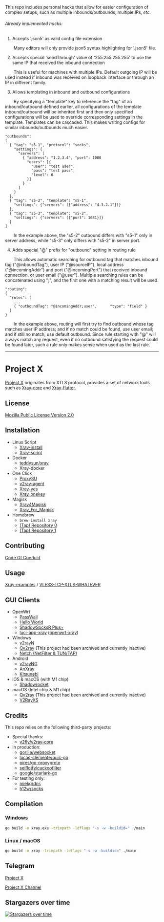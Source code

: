 This repo includes personal hacks that allow for easier configuration of complex setups, such as multiple inbounds/outbounds, multiple IPs, _etc_.

###### Already implemented hacks:

1. Accepts 'json5' as valid config file extension

&ensp;&ensp;&ensp;&ensp;Many editors will only provide json5 syntax highlighting for '.json5' file.

2. Accepts special 'sendThrough' value of '255.255.255.255' to use the same IP that received the inbound connection

&ensp;&ensp;&ensp;&ensp;This is useful for machines with multiple IPs. Default outgoing IP will be used instead if inbound was received on loopback interface or through an IP in different family.

3. Allows templating in inbound and outbound configurations

&ensp;&ensp;&ensp;&ensp;By specifying a "template" key to reference the "tag" of an inbound/outbound defined earlier, all configurations of the template inbound/outbound will be inherited first and then only specified configurations will be used to override corresponding settings in the template. Templates can be cascaded. This makes writing configs for similar inbounds/outbounds much easier.

```json5
"outbounds":
[
  { "tag": "s5-1", "protocol": "socks",
    "settings": {
      "servers": [
        { "address": "1.2.3.4", "port": 1080
          "users": [{
            "user": "test user",
            "pass": "test pass",
            "level": 0
          }]
        }
      ]
    }
  },
  { "tag": "s5-2", "template": "s5-1",
    "settings": {"servers": [{"address": "4.3.2.1"}]}
  },
  { "tag": "s5-3", "template": "s5-2",
    "settings": {"servers": [{"port": 1081}]}
  }
]
```
&ensp;&ensp;&ensp;&ensp;In the example above, the "s5-2" outbound differs with "s5-1" only in server address, while "s5-3" only differs with "s5-2" in server port.

4. Adds special "@" prefix for "outbound" setting in routing rule

&ensp;&ensp;&ensp;&ensp;This allows automatic searching for outbound tag that matches inbound tag ("@inboundTag"), user IP ("@sourceIP"), local address ("@incomingAddr") and port ("@incomingPort") that received inbound connection, or user email ("@user"). Multiple searching rules can be concatenated using ";", and the first one with a matching result will be used.

```json5
"routing":
{
  "rules": [
    ...
    { "outboundTag": "@incomingAddr;user",      "type": "field" }
  ]
}
```
&ensp;&ensp;&ensp;&ensp;In the example above, routing will first try to find outbound whose tag matches user IP address; and if no match could be found, use user email; and if still no match, use default outbound. Since rule starting with "@" will always match any request, even if no outbound satisfying the request could be found later, such a rule only makes sense when used as the last rule.

___
# Project X

[Project X](https://github.com/XTLS) originates from XTLS protocol, provides a set of network tools such as [Xray-core](https://github.com/XTLS/Xray-core) and [Xray-flutter](https://github.com/XTLS/Xray-flutter).

## License

[Mozilla Public License Version 2.0](https://github.com/XTLS/Xray-core/blob/main/LICENSE)

## Installation

- Linux Script
  - [Xray-install](https://github.com/XTLS/Xray-install)
  - [Xray-script](https://github.com/kirin10000/Xray-script)
- Docker
  - [teddysun/xray](https://hub.docker.com/r/teddysun/xray)
  - Xray-docker
- One Click
  - [ProxySU](https://github.com/proxysu/ProxySU)
  - [v2ray-agent](https://github.com/mack-a/v2ray-agent)
  - [Xray-yes](https://github.com/jiuqi9997/Xray-yes)
  - [Xray_onekey](https://github.com/wulabing/Xray_onekey)
- Magisk
  - [Xray4Magisk](https://github.com/CerteKim/Xray4Magisk)
  - [Xray_For_Magisk](https://github.com/E7KMbb/Xray_For_Magisk)
- Homebrew
  - `brew install xray`
  - [(Tap) Repository 0](https://github.com/N4FA/homebrew-xray)
  - [(Tap) Repository 1](https://github.com/xiruizhao/homebrew-xray)

## Contributing
[Code Of Conduct](https://github.com/XTLS/Xray-core/blob/main/CODE_OF_CONDUCT.md)

## Usage

[Xray-examples](https://github.com/XTLS/Xray-examples) / [VLESS-TCP-XTLS-WHATEVER](https://github.com/XTLS/Xray-examples/tree/main/VLESS-TCP-XTLS-WHATEVER)

## GUI Clients

- OpenWrt
  - [PassWall](https://github.com/xiaorouji/openwrt-passwall)
  - [Hello World](https://github.com/jerrykuku/luci-app-vssr)
  - [ShadowSocksR Plus+](https://github.com/fw876/helloworld)
  - [luci-app-xray](https://github.com/yichya/luci-app-xray) ([openwrt-xray](https://github.com/yichya/openwrt-xray))
- Windows
  - [v2rayN](https://github.com/2dust/v2rayN)
  - [Qv2ray](https://github.com/Qv2ray/Qv2ray)  (This project had been archived and currently inactive)
  - [Netch (NetFilter & TUN/TAP)](https://github.com/NetchX/Netch)
- Android
  - [v2rayNG](https://github.com/2dust/v2rayNG)
  - [AnXray](https://github.com/XTLS/AnXray)
  - [Kitsunebi](https://github.com/rurirei/Kitsunebi/tree/release_xtls)
- iOS & macOS (with M1 chip)
  - [Shadowrocket](https://apps.apple.com/app/shadowrocket/id932747118)
- macOS (Intel chip & M1 chip)
  - [Qv2ray](https://github.com/Qv2ray/Qv2ray) (This project had been archived and currently inactive)
  - [V2RayXS](https://github.com/tzmax/V2RayXS)

## Credits

This repo relies on the following third-party projects:

- Special thanks:
  - [v2fly/v2ray-core](https://github.com/v2fly/v2ray-core)
- In production:
  - [gorilla/websocket](https://github.com/gorilla/websocket)
  - [lucas-clemente/quic-go](https://github.com/lucas-clemente/quic-go)
  - [pires/go-proxyproto](https://github.com/pires/go-proxyproto)
  - [seiflotfy/cuckoofilter](https://github.com/seiflotfy/cuckoofilter)
  - [google/starlark-go](https://github.com/google/starlark-go)
- For testing only:
  - [miekg/dns](https://github.com/miekg/dns)
  - [h12w/socks](https://github.com/h12w/socks)

## Compilation

### Windows

```bash
go build -o xray.exe -trimpath -ldflags "-s -w -buildid=" ./main
```

### Linux / macOS

```bash
go build -o xray -trimpath -ldflags "-s -w -buildid=" ./main
```

## Telegram

[Project X](https://t.me/projectXray)

[Project X Channel](https://t.me/projectXtls)

## Stargazers over time

[![Stargazers over time](https://starchart.cc/XTLS/Xray-core.svg)](https://starchart.cc/XTLS/Xray-core)
